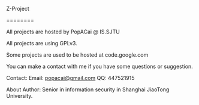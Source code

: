 Z-Project

========

All projects are hosted by PopACai @ IS.SJTU

All projects are using GPLv3.

Some projects are used to be hosted at code.google.com

You can make a contact with me if you have some questions or suggestion.

Contact:
	Email:	popacai@gmail.com
	QQ:		447521915
	
About Author:
	Senior in information security in Shanghai JiaoTong University.
	